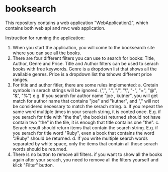 # booksearch

This repository contains a web application "WebApplication2", which contains both web api and mvc web application.

Instruction for running the application:
1. When you start the application, you will come to the booksearch site where you can see all the books.
2. There are four different filters you can use to search for books: Title, Author, Genre and Price. Title and Author filters can be used to serach books with free keywords. Genre is a dropdown list that shows all the available genres. Price is a dropdown list tha tshows different price ranges. 
3. For title and author fitler, there are some rules implemented:
	a. Cretain symbols in serach strings will be ignored. (",", ".", "/", "\\", "-", "=", "@", "&", "%")  e.g. If you search for author name "joe , kutner", you will get match for author name that contains "joe" and "kutner", and "," will not be considered necessary to match the serach string. 
	b. If you repeat the same word multiple times in your serach string, it is conted once. E.g. if you serach for title with "the the", the book(s) returned should not have contain two "the" in the tile, it is enough that title contains one "the". 
	c. Serach result should return items that contain the search string. E.g. if you serach for title word "Ruby", even a book that contains the word "JRuby" should be returned.
	d. If you write multiple search words separated by white space, only the items that contain all those serach words should be returned. 
4. There is no button to remove all filters. if you want to show all the books again after your serach, you need to remove all the filters yourself and klick "Filter" button.